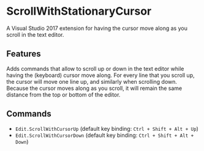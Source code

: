 # ScrollWithStationaryCursor

A Visual Studio 2017 extension for having the cursor move along as you scroll in the text editor.

## Features

Adds commands that allow to scroll up or down in the text editor while having the (keyboard) cursor move along. For every line that you scroll up, the cursor will move one line up, and similarly when scrolling down. Because the cursor moves along as you scroll, it will remain the same distance from the top or bottom of the editor.

## Commands

- `Edit.ScrollWithCursorUp` (default key binding: `Ctrl + Shift + Alt + Up`)
- `Edit.ScrollWithCursorDown` (default key binding: `Ctrl + Shift + Alt + Down`)

